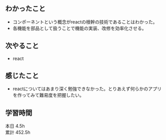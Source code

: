 ## わかったこと
- コンポーネントという概念がreactの根幹の技術であることはわかった。
- 各機能を部品として扱うことで機能の実装、改修を効率化させる。
## 次やること
- react
## 感じたこと
- reactについてはあまり深く勉強できなかった。とりあえず何らかのアプリを作ってみて難易度を把握したい。
## 学習時間
本日 4.5h  
累計 452.5h
